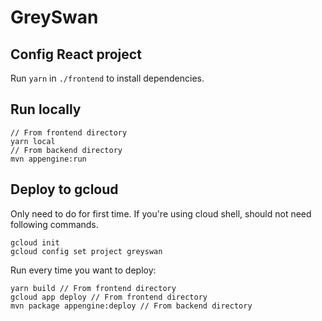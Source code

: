 # GreySwan

## Config React project
Run `yarn` in `./frontend` to install dependencies.

## Run locally
```
// From frontend directory
yarn local
// From backend directory
mvn appengine:run
```

## Deploy to gcloud
Only need to do for first time. If you're using cloud shell, should not need following commands.
```
gcloud init
gcloud config set project greyswan
```
Run every time you want to deploy:
```
yarn build // From frontend directory
gcloud app deploy // From frontend directory
mvn package appengine:deploy // From backend directory
```
